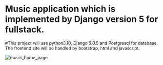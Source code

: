 # Music application which is implemented by Django version 5 for fullstack. 
#This project will use python3.10, Django 5.0.5 and Postgresql for database. 
The frontend site will be handled by bootstrap, html and javascript. 


![music_home_page](https://github.com/user-attachments/assets/dd1c5f07-ce84-4854-86af-3c09c2950537)



